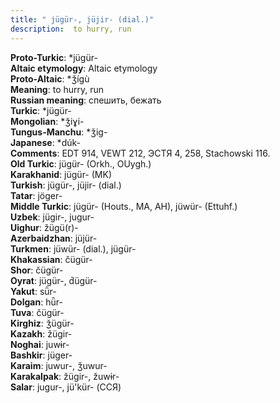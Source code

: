 ```yaml
---
title: " jügür-, jüjir- (dial.)"
description:  to hurry, run
---
```


<strong>Proto-Turkic</strong>:  *jügür-<br>
<strong>Altaic etymology</strong>:  Altaic etymology<br>
<strong> Proto-Altaic</strong>:  *ǯígù<br>
<strong>Meaning</strong>:  to hurry, run<br>
<strong>Russian meaning</strong>:  спешить, бежать<br>
<strong>Turkic</strong>:  *jügür-<br>
<strong>Mongolian</strong>:  *ǯiɣi-<br>
<strong>Tungus-Manchu</strong>:  *ǯig-<br>
<strong>Japanese</strong>:  *dúk-<br>
<strong>Comments</strong>:  EDT 914, VEWT 212, ЭСТЯ 4, 258, Stachowski 116.<br>
<strong>Old Turkic</strong>:  jügür- (Orkh., OUygh.)<br>
<strong>Karakhanid</strong>:  jügür- (MK)<br>
<strong>Turkish</strong>:  jügür-, jüjir- (dial.)<br>
<strong>Tatar</strong>:  jöger-<br>
<strong>Middle Turkic</strong>:  jügür- (Houts., MA, AH), jüwür- (Ettuhf.)<br>
<strong>Uzbek</strong>:  jügir-, jugur-<br>
<strong>Uighur</strong>:  žügü(r)-<br>
<strong>Azerbaidzhan</strong>:  jüjür-<br>
<strong>Turkmen</strong>:  jüwür- (dial.), jügür-<br>
<strong>Khakassian</strong>:  čügür-<br>
<strong>Shor</strong>:  čügür-<br>
<strong>Oyrat</strong>:  jügür-, d́ügür-<br>
<strong>Yakut</strong>:  sǖr-<br>
<strong>Dolgan</strong>:  hǖr-<br>
<strong>Tuva</strong>:  čügür-<br>
<strong>Kirghiz</strong>:  ǯügür-<br>
<strong>Kazakh</strong>:  žügir-<br>
<strong>Noghai</strong>:  juwɨr-<br>
<strong>Bashkir</strong>:  jüger-<br>
<strong>Karaim</strong>:  juwur-, ǯuwur-<br>
<strong>Karakalpak</strong>:  žügir-, žuwɨr-<br>
<strong>Salar</strong>:  jugur-, jü'kür- (ССЯ)<br>


